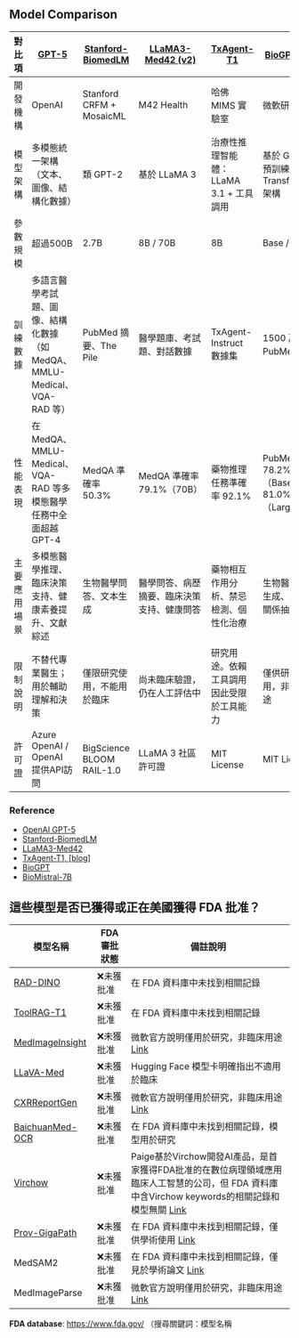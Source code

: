 ## Model Comparison

| 對比項         | [GPT-5](https://openai.com/index/introducing-gpt-5/)          | [Stanford-BiomedLM](https://huggingface.co/stanford-crfm/BioMedLM)           | [LLaMA3-Med42 (v2)](https://huggingface.co/m42-health/Llama3-Med42-70B)         | [TxAgent-T1](https://huggingface.co/mims-harvard/TxAgent-T1-Llama-3.1-8B)                  | [BioGPT 系列](https://huggingface.co/microsoft/biogpt)                   | [BioMistral-7B](https://huggingface.co/BioMistral/BioMistral-7B)                |
|---------------|------------|-----------------|---------------------------|-----------------------------|-------------------------------|------------------------------|
| 開發機構       | OpenAI                     | Stanford CRFM + MosaicML    | M42 Health                | 哈佛 MIMS 實驗室            | 微軟研究院                    | 法國學術與醫療機構合作        |
| 模型架構       | 多模態統一架構（文本、圖像、結構化數據） | 類 GPT-2                    | 基於 LLaMA 3              | 治療性推理智能體：LLaMA 3.1 + 工具調用         | 基於 GPT-2 預訓練, Transformer 架構              | 基於 Mistral 預訓練                |
| 參數規模       | 超過500B | 2.7B                        | 8B / 70B                  | 8B                      | Base / Large                  | 7B                           |
| 訓練數據       | 多語言醫學考試題、圖像、結構化數據（如 MedQA、MMLU-Medical、VQA-RAD 等）  | PubMed 摘要、The Pile       | 醫學題庫、考試題、對話數據 | TxAgent-Instruct 數據集      | 1500 萬篇 PubMed 摘要         | PubMed Central 開放獲取數據   |
| 性能表現       | 在 MedQA、MMLU-Medical、VQA-RAD 等多模態醫學任務中全面超越 GPT-4   | MedQA 準確率 50.3%           | MedQA 準確率 79.1%（70B）  | 藥物推理任務準確率 92.1%     | PubMedQA：78.2%（Base），81.0%（Large） | 10 個醫學問答基準上表現優異   |
| 主要應用場景   | 多模態醫學推理、臨床決策支持、健康素養提升、文獻綜述   | 生物醫學問答、文本生成       | 醫學問答、病歷摘要、臨床決策支持、健康問答 | 藥物相互作用分析、禁忌檢測、個性化治療 | 生物醫學文本生成、問答、關係抽取 | 醫學問答、多語言生物醫學 NLP  |
| 限制說明       | 不替代專業醫生；用於輔助理解和決策   | 僅限研究使用，不能用於臨床   | 尚未臨床驗證，仍在人工評估中 | 研究用途。依賴工具調用因此受限於工具能力          | 僅供研究使用，非臨床用途       | 僅限研究使用，尚未臨床驗證    |
| 許可證         | Azure OpenAI / OpenAI 提供API訪問  | BigScience BLOOM RAIL-1.0      | LLaMA 3 社區許可證         | MIT License                       | MIT License                        | apache-2.0                       |

### Reference
- [OpenAI GPT-5](https://openai.com/index/introducing-gpt-5/)
- [Stanford-BiomedLM](https://crfm.stanford.edu/2022/12/15/biomedlm.html)
- [LLaMA3-Med42](https://ollama.com/thewindmom/llama3-med42-70b)
- [TxAgent-T1, ](https://github.com/mims-harvard/TxAgent) [[blog]](https://kempnerinstitute.harvard.edu/research/deeper-learning/txagent-an-ai-agent-for-therapeutic-reasoning-across-a-universe-of-211-tools/)
- [BioGPT](https://github.com/microsoft/BioGPT)
- [BioMistral-7B](https://github.com/BioMistral/BioMistral?tab=readme-ov-file)

## 這些模型是否已獲得或正在美國獲得 FDA 批准？

| 模型名稱            | FDA 審批狀態 | 備註說明
|---------------------|--------------|--------------------------------------------------------------------------|
| [RAD-DINO](https://huggingface.co/microsoft/rad-dino)            | ❌未獲批准     | 在 FDA 資料庫中未找到相關記錄|
| [ToolRAG-T1](https://huggingface.co/mims-harvard/ToolRAG-T1-GTE-Qwen2-1.5B)         | ❌未獲批准     | 在 FDA 資料庫中未找到相關記錄|
| [MedImageInsight](https://huggingface.co/lion-ai/MedImageInsights)     | ❌未獲批准     | 微軟官方說明僅用於研究，非臨床用途 [Link](https://learn.microsoft.com/en-us/azure/ai-foundry/how-to/healthcare-ai/deploy-medimageinsight)|
| [LLaVA-Med](https://huggingface.co/microsoft/llava-med-v1.5-mistral-7b)           | ❌未獲批准     | Hugging Face 模型卡明確指出不適用於臨床 |
| [CXRReportGen](https://aka.ms/CXRReportGenModelCard)        | ❌未獲批准     | 微軟官方說明僅用於研究，非臨床用途 [Link](https://learn.microsoft.com/en-us/azure/ai-foundry/how-to/healthcare-ai/deploy-cxrreportgen)|
| [BaichuanMed-OCR](https://huggingface.co/baichuan-inc/BaichuanMed-OCR-7B)     | ❌未獲批准     | 在 FDA 資料庫中未找到相關記錄，模型用於研究 |
| [Virchow](https://huggingface.co/paige-ai/Virchow2)             | ❌未獲批准     | Paige基於Virchow開發AI產品，是首家獲得FDA批准的在數位病理領域應用臨床人工智慧的公司，但 FDA 資料庫中含Virchow keywords的相關記錄和模型無關 [Link](https://www.businesswire.com/news/home/20240108657644/en/Paige-Unveils-Game-Changing-AI-That-Revolutionizes-Cancer-Detection-Across-Multiple-Tissue-Types)|
| [Prov-GigaPath](https://huggingface.co/prov-gigapath/prov-gigapath)       | ❌未獲批准     | 在 FDA 資料庫中未找到相關記錄，僅供學術使用 [Link](https://www.pathologynews.com/digital-pathology/prov-gigapath-microsofts-ai-model-analyzes-gigapixel-pathology-slides-2/)|
| MedSAM2            | ❌未獲批准     | 在 FDA 資料庫中未找到相關記錄，僅見於學術論文 [Link](https://arxiv.org/html/2409.04298v1)|
| MedImageParse      | ❌未獲批准     | 微軟官方說明僅用於研究，非臨床用途 [Link](https://learn.microsoft.com/en-us/azure/ai-foundry/how-to/healthcare-ai/deploy-medimageparse)|

**FDA database**: https://www.fda.gov/ （搜尋關鍵詞：模型名稱